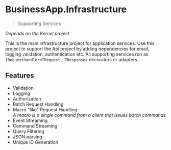 # BusinessApp.Infrastructure
> Supporting Services

_Depends on the Kernel project_

This is the main infrastructure project for application services. Use this
project to support the Api project by adding dependencies for email, logging
validation, authentication etc. All supporting services run as
`IRequestHandler<TRequest, TResponse>` decorators or adapters.

## Features

- Validation
- Logging
- Authorization
- Batch Request Handling
- Macro "like" Request Handling\
  _A macro is a single command from a client that issues batch commands_
- Event Streaming
- Command Streaming
- Query Filtering
- JSON parsing
- Unique ID Generation
